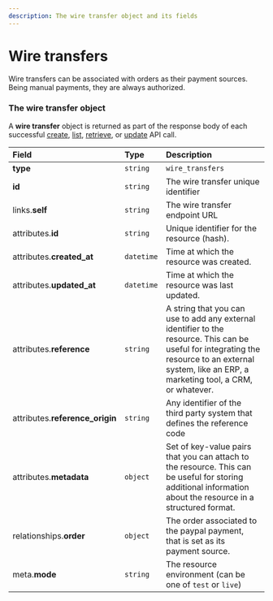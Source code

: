 ```yaml
---
description: The wire transfer object and its fields
---
```


# Wire transfers

Wire transfers can be associated with orders as their payment sources.
Being manual payments, they are always authorized.


### The wire transfer object

A **wire transfer** object is returned as part of the response body of each successful
[create](https://docs.commercelayer.io/api/resources/wire_transfers/create_wire_transfer),
[list](https://docs.commercelayer.io/api/resources/wire_transfers/list_wire_transfers),
[retrieve](https://docs.commercelayer.io/api/resources/wire_transfers/retrieve_wire_transfer),
or [update](https://docs.commercelayer.io/api/resources/wire_transfers/update_wire_transfer) API call.

| Field | Type | Description |
| :--- | :--- | :--- |
| **type** | `string` | `wire_transfers` |
| **id** | `string` | The wire transfer unique identifier |
| links.**self** | `string` | The wire transfer endpoint URL |
| attributes.**id** | `string` | Unique identifier for the resource (hash). |
| attributes.**created_at** | `datetime` | Time at which the resource was created. |
| attributes.**updated_at** | `datetime` | Time at which the resource was last updated. |
| attributes.**reference** | `string` | A string that you can use to add any external identifier to the resource. This can be useful for integrating the resource to an external system, like an ERP, a marketing tool, a CRM, or whatever. |
| attributes.**reference_origin** | `string` | Any identifier of the third party system that defines the reference code |
| attributes.**metadata** | `object` | Set of key-value pairs that you can attach to the resource. This can be useful for storing additional information about the resource in a structured format. |
| relationships.**order** | `object` | The order associated to the paypal payment, that is set as its payment source. |
| meta.**mode** | `string` | The resource environment \(can be one of `test` or `live`\) |

